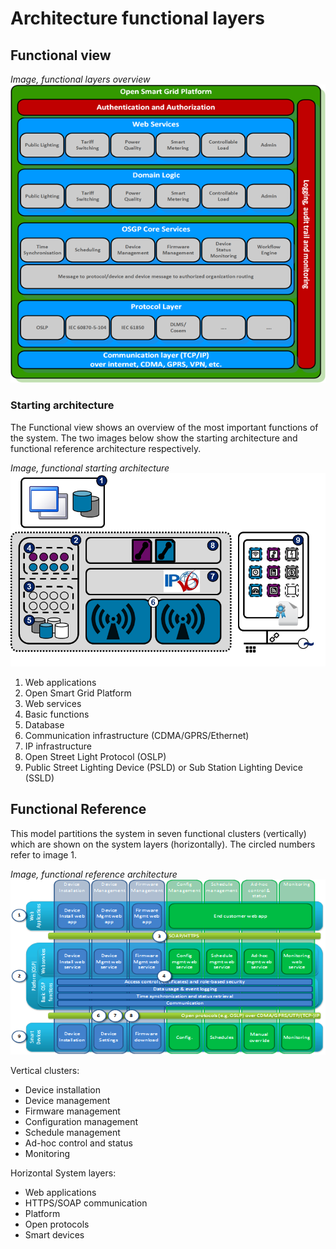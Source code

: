 <!--
SPDX-FileCopyrightText: Contributors to the Documentation project

SPDX-License-Identifier: Apache-2.0
-->

# Architecture functional layers

## Functional view

_Image, functional layers overview_ ![Functional Layers Overview](../.gitbook/assets/functional-layers-overview.png)

### Starting architecture

The Functional view shows an overview of the most important functions of the system. The two images below show the starting architecture and functional reference architecture respectively.

_Image, functional starting architecture_ ![Functional Starting Architecture](../.gitbook/assets/functional-starting-architecture.png)

1. Web applications
2. Open Smart Grid Platform
3. Web services
4. Basic functions
5. Database
6. Communication infrastructure \(CDMA/GPRS/Ethernet\)
7. IP infrastructure
8. Open Street Light Protocol \(OSLP\)
9. Public Street Lighting Device \(PSLD\) or Sub Station Lighting Device \(SSLD\)

## Functional Reference

This model partitions the system in seven functional clusters \(vertically\) which are shown on the system layers \(horizontally\). The circled numbers refer to image 1.

_Image, functional reference architecture_ ![Functional Reference Architecture](../.gitbook/assets/functional-reference-architecture.png)

Vertical clusters:

* Device installation
* Device management
* Firmware management
* Configuration management
* Schedule management
* Ad-hoc control and status
* Monitoring

Horizontal System layers:

* Web applications
* HTTPS/SOAP communication
* Platform
* Open protocols
* Smart devices

